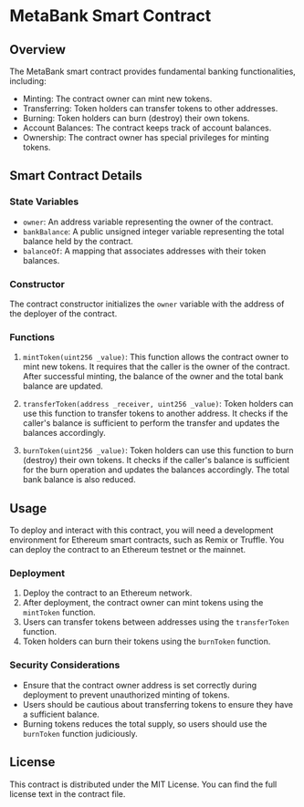
# MetaBank Smart Contract

## Overview

The MetaBank smart contract provides fundamental banking functionalities, including:

-   Minting: The contract owner can mint new tokens.
-   Transferring: Token holders can transfer tokens to other addresses.
-   Burning: Token holders can burn (destroy) their own tokens.
-   Account Balances: The contract keeps track of account balances.
-   Ownership: The contract owner has special privileges for minting tokens.

## Smart Contract Details

### State Variables

-   `owner`: An address variable representing the owner of the contract.
-   `bankBalance`: A public unsigned integer variable representing the total balance held by the contract.
-   `balanceOf`: A mapping that associates addresses with their token balances.

### Constructor

The contract constructor initializes the `owner` variable with the address of the deployer of the contract.

### Functions

1.  `mintToken(uint256 _value)`: This function allows the contract owner to mint new tokens. It requires that the caller is the owner of the contract. After successful minting, the balance of the owner and the total bank balance are updated.
    
2.  `transferToken(address _receiver, uint256 _value)`: Token holders can use this function to transfer tokens to another address. It checks if the caller's balance is sufficient to perform the transfer and updates the balances accordingly.
    
3.  `burnToken(uint256 _value)`: Token holders can use this function to burn (destroy) their own tokens. It checks if the caller's balance is sufficient for the burn operation and updates the balances accordingly. The total bank balance is also reduced.
    

## Usage

To deploy and interact with this contract, you will need a development environment for Ethereum smart contracts, such as Remix or Truffle. You can deploy the contract to an Ethereum testnet or the mainnet.

### Deployment

1.  Deploy the contract to an Ethereum network.
2.  After deployment, the contract owner can mint tokens using the `mintToken` function.
3.  Users can transfer tokens between addresses using the `transferToken` function.
4.  Token holders can burn their tokens using the `burnToken` function.

### Security Considerations

-   Ensure that the contract owner address is set correctly during deployment to prevent unauthorized minting of tokens.
-   Users should be cautious about transferring tokens to ensure they have a sufficient balance.
-   Burning tokens reduces the total supply, so users should use the `burnToken` function judiciously.

## License

This contract is distributed under the MIT License. You can find the full license text in the contract file.
